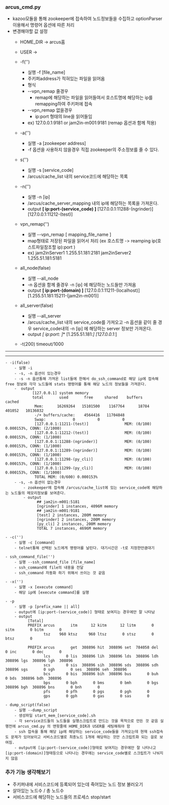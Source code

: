 ### arcus_cmd.py
- kazoo모듈을 통해 zookeeper에 접속하여 노드정보들을 수집하고
	optionParser 이용해서 명령어 옵션에 따른 처리
- 변경해야할 값 설정
	- HOME_DIR -> arcus홈

	- USER ->

	- -f('')
		- 실행 -f [file_name]
		- 주키퍼address가 적혀있는 파일을 읽어옴
		- 형식
		- --vpn_remap 줄경우
    		- remap에 해당하는 파일을 읽어들여서 호스트명에 해당하는 ip를 remapping하여 주키퍼에 접속
		- --vpn_remap 없을경우
    		- ip:port 형태의 line을 읽어들임
		- ex)
		      127.0.0.1:9181   or
			  jam2in-m001:9181 (remap 옵션과 함께 적용)
	- -a('')
		- 실행 -a [zookeeper address]
		- -f 옵션을 사용하지 않을경우 직접 zookeeper의 주소정보를 줄 수 있다.

	- s('')
		- 실행 -s [service_code]
		- /arcus/cache_list 내의 service코드에 해당하는 목록

	- -n('')
		- 실행 -n [ip]
		- /arcus/cache_server_mapping 내의 ip에 해당하는 목록을 가져온다.
		- output **[ ip:port-(service_code) ]**
			  [127.0.0.1:11288-(ngrinder)]
              [127.0.0.1:11212-(test)]

	- vpn_remap('')
		- 실행 --vpn_remap [ mapping_file_name ]
		- map형태로 저장된 파일을 읽어서 처리 (ex 호스트명 -> reamping ip(호스트파일참조할 ip):port )
		- ex)
			  jam2inServer1 1.255.51.181:2181
			  jam2inServer2 1.255.51.181:5181

	- all_node(false)
		- 실행 --all_node
		- -n 옵션을 함께 줄경우 -n [ip] 에 해당하는 노드들만 가져옴
		- output **[ ip:port-(domain) ]**
			  [127.0.0.1:11211-(localhost)]
              [1.255.51.181:15211-(jam2in-m001)]
	- all_server(false)
		- 실행 --all_server
		- /arcus/cache_list 내의 service_code를 가져오고 -n 옵션을 같이 줄 경우 service_code내의 -n [ip] 에 해당하는 server 정보만 가져온다.
		- output **[ ip:port:* ]**
			  [1.255.51.181:*]
              [127.0.0.1:*]

	- -t(200) timeout/1000
 ----------------------------------------------------------------------------------------------------------------------------
 ----------------------------------------------------------------------------------------------------------------------------

	- -i(false)
		- 실행 -i
		- -s, -n 옵션이 있는경우
 		- -s -n 옵션통해 가져온 list들에 한해서 do_ssh_command로 해당 ip에 접속해 free 정보와 각각 노드들에 stats 명령어를 통해 해당 노드의 정보들을 가져온다.
 		-  output
 			    [127.0.0.1] system memory
		 	    total       used       free     shared    buffers     cached
			     Mem:      16269264   15101500    1167764      18784     401052   10136032
				 -/+ buffers/cache:    4564416   11704848
				 Swap:            0          0          0
                 [127.0.0.1:11211-(test)]                MEM: (0/100) 0.000153%, CONN: (2/1000)
                 [127.0.0.1:11212-(test)]                MEM: (0/100) 0.000153%, CONN: (1/1000)
                 [127.0.0.1:11288-(ngrinder)]            MEM: (0/100) 0.000153%, CONN: (1/1000)
                 [127.0.0.1:11289-(ngrinder)]            MEM: (0/100) 0.000153%, CONN: (1/1000)
                 [127.0.0.1:11298-(py_cli)]              MEM: (0/100) 0.000153%, CONN: (1/1000)
                 [127.0.0.1:11299-(py_cli)]              MEM: (0/100) 0.000153%, CONN: (1/1000)
                 TOTAL MEM: (0/600) 0.000153%
		- -s, -n 옵션이 없는경우
			- zookeeper에 접속해 /arcus/cache_list에 있는 service_code에 해당하는 노드들의 메모리정보를 보여준다.
			- output
				  ## jam2in-m001:5181
				  [ngrinder] 1 instances, 4096M memory
                  ## jam2in-m001:9181
                  [test] 2 instances, 200M memory
                  [ngrinder] 2 instances, 200M memory
                  [py_cli] 2 instances, 200M memory
                  TOTAL 7 instances, 4696M memory

	- -c('')
		- 실행 -c [command]
		- telnet통해 선택된 노드에게 명령어를 날린다. 대기시간은 -t로 지정한만큼대기

	- ssh_command_file('')
		- 실행 --ssh_command_file [file_name]
		- ssh_command에 file의 내용을 전달
		- ssh_command 자동화 하기 위해서 쓰이는 것 같음

	- -x('')
		- 실행 -x [execute command]
		- 해당 ip에 [execute command]를 실행

	- -p
		- 실행 -p [prefix_name || all]
		- output에 [ip:port-(service_code)] 형태로 보여지는 경우에만 잘 나타남
		- output
			  [Total]
			  PREFIX arcus       itm      12 kitm      12 litm       0 sitm       0 bitm       0
                     tsz    960 ktsz     960 ltsz       0 stsz       0 btsz       0

			  PREFIX arcus       get  308896 hit  308896 set  784058 del       0 inc       0 dec       0
				     lcs       0 lis  308896 lih  308896 lds  308896 ldh  308896 lgs  308896 lgh  308896
				     scs       0 sis  308896 sih  308896 sds  308896 sdh  308896 sgs       0 sgh       0 ses  308896 seh  308896
				     bcs       0 bis  308896 bih  308896 bus       0 buh       0 bds  308896 bdh  308896
                     bps       0 bph       0 bms       0 bmh       0 bgs  308896 bgh  308896 bns       0 bnh       0
                     pfs       0 pfh       0 pgs       0 pgh       0
				     gps       0 gph       0 gas       0 sas       0

	- dump_script(false)
		- 실행 --dump_script
		- 생성파일 start_mem_[service_code].sh
		- 각 service코드들의 노드들을 실행스크립트로 만드는 것을 목적으로 만든 것 같음 실행전에 arcus_cmd.py 의 맨윗줄에 HOME_DIR과 USER를 세팅해줘야 함
		- ssh 접속을 통해 해당 ip에 해당하는 service_code들을 가져오는데 현재 ssh접속도 문제가 있어보이고 서비스코드별로 최종노드 1개에 해당하는 것만 스크립트화 되는 걸로 보여짐.
		- output에 [ip:port-(service_code)]형태로 보여지는 경우에만 잘 나타나고 [ip:port-(domain)]형태등으로 나타나는 경우에는 service_code별로 스크립트가 나눠지지 않음

### 추가 기능 생각해보기
- 주키퍼내에 서비스코드에 등록되어 있는데 죽어있는 노드 정보 불러오기
- 살아있는 노드수 / 총 노드수
- 서비스코드에 해당하는 노드들의 프로세스 stop/start

